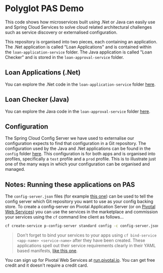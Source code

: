 # Polyglot PAS Demo

This code shows how microservices built using .Net or Java can easily use and Spring Cloud Services to solve cloud related architectural challenges such as service discovery or externalised configuration.

This repository is organised into two pieces, each containing an application. The .Net application is called "Loan Applications" and is contained within the `loan-application-service` folder. The Java application is called "Loan Checker" and is stored in the `loan-approval-service` folder.

## Loan Applications (.Net)

You can explore the .Net code in the `loan-application-service` folder [here][1].

## Loan Checker (Java)

You can explore the Java code in the `loan-approval-service` folder [here][2].

## Configuration

The Spring Cloud Config Server we have used to externalise our configuration expects to find that configuration in a Git repository. The configuration used by the Java and .Net applications can be found in the `config` folder [here][3]. This configuration is for both apps and is organised into profiles, specifically a `test` profile and a `prod` profile. This is to illustrate just one of the many ways in which your configuration can be organised and managed.

## Notes: Running these applications on PAS

The `config-server.json` files (for example [this one][4]) can be used to tell the config server which Git repository you want to use as your config backing store. To create a config-server on Pivotal Application Server (or on [Pivotal Web Services][5]) you can use the services in the marketplace and commission your services using the `cf` command line client as follows...

```bash
cf create-service p-config-server standard config -c config-server.json
```

> Don't forget to bind your services to your apps using `cf bind-service <app-name> <service-name>` after they have been created. These applications spell out their service requirements clearly in their YAML based manifests, [like this one][6].

You can sign up for Pivotal Web Services at [run.pivotal.io][5]. You can get free credit and it doesn't require a credit card. 

[1]: /loan-application-service
[2]: /loan-approval-service
[3]: /config
[4]: /config/test/config-server.json
[5]: https://run.pivotal.io
[6]: /loan-approval-service/test-manifest.yml
